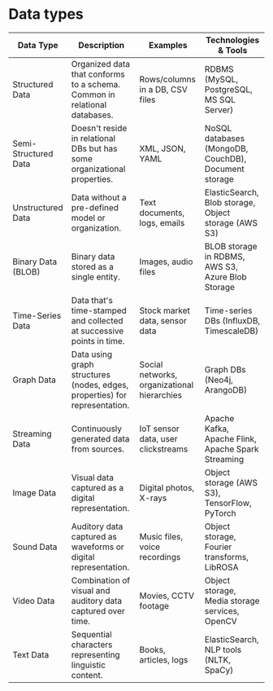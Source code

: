 # Data types

| Data Type            | Description                                                                | Examples                                    | Technologies & Tools                                 |
| -------------------- | -------------------------------------------------------------------------- | ------------------------------------------- | ---------------------------------------------------- |
| Structured Data      | Organized data that conforms to a schema. Common in relational databases.  | Rows/columns in a DB, CSV files             | RDBMS (MySQL, PostgreSQL, MS SQL Server)             |
| Semi-Structured Data | Doesn't reside in relational DBs but has some organizational properties.   | XML, JSON, YAML                             | NoSQL databases (MongoDB, CouchDB), Document storage |
| Unstructured Data    | Data without a pre-defined model or organization.                          | Text documents, logs, emails                | ElasticSearch, Blob storage, Object storage (AWS S3) |
| Binary Data (BLOB)   | Binary data stored as a single entity.                                     | Images, audio files                         | BLOB storage in RDBMS, AWS S3, Azure Blob Storage    |
| Time-Series Data     | Data that's time-stamped and collected at successive points in time.       | Stock market data, sensor data              | Time-series DBs (InfluxDB, TimescaleDB)              |
| Graph Data           | Data using graph structures (nodes, edges, properties) for representation. | Social networks, organizational hierarchies | Graph DBs (Neo4j, ArangoDB)                          |
| Streaming Data       | Continuously generated data from sources.                                  | IoT sensor data, user clickstreams          | Apache Kafka, Apache Flink, Apache Spark Streaming   |
| Image Data           | Visual data captured as a digital representation.                          | Digital photos, X-rays                      | Object storage (AWS S3), TensorFlow, PyTorch         |
| Sound Data           | Auditory data captured as waveforms or digital representation.             | Music files, voice recordings               | Object storage, Fourier transforms, LibROSA          |
| Video Data           | Combination of visual and auditory data captured over time.                | Movies, CCTV footage                        | Object storage, Media storage services, OpenCV       |
| Text Data            | Sequential characters representing linguistic content.                     | Books, articles, logs                       | ElasticSearch, NLP tools (NLTK, SpaCy)               |
